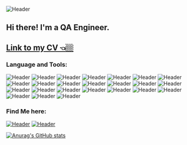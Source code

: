 ![Header](https://github.com/ZrelovAA/zrelovaa/blob/main/assets/header.png)
## Hi there! I'm a QA Engineer.

[Link to my CV 👈🏼](https://drive.google.com/file/d/1itIH_sQLjm90Bq_oyN3o_doXpdGu3-Ti/view?usp=sharing)
--

### Language and Tools:

![Header](https://img.shields.io/badge/Postman-ffffff?style=for-the-badge&logo=postman&logoColor=f76935)
![Header](https://img.shields.io/badge/Python-ffffff?style=for-the-badge&logo=python&logoColor=f7c538)
![Header](https://img.shields.io/badge/PyCharm-ffffff?style=for-the-badge&logo=pycharm&logoColor=000000)
![Header](https://img.shields.io/badge/Pytest-ffffff?style=for-the-badge&logo=pytest&logoColor=c7d302)
![Header](https://img.shields.io/badge/Git-ffffff?style=for-the-badge&logo=git&logoColor=f05030)
![Header](https://img.shields.io/badge/PostgreSQL-ffffff?style=for-the-badge&logo=postgresql&logoColor=31648c)
![Header](https://img.shields.io/badge/DevTools-ffffff?style=for-the-badge&logo=googlechrome&logoColor=2674f2)
![Header](https://img.shields.io/badge/Swagger-ffffff?style=for-the-badge&logo=swagger&logoColor=6a9500)
![Header](https://img.shields.io/badge/Jira-ffffff?style=for-the-badge&logo=Jira&logoColor=2674f2)
![Header](https://img.shields.io/badge/Jenkins-ffffff?style=for-the-badge&logo=jenkins&logoColor=000000)
![Header](https://img.shields.io/badge/GitLab-ffffff?style=for-the-badge&logo=gitlab&logoColor=fc6d26)
![Header](https://img.shields.io/badge/VirtualBox-ffffff?style=for-the-badge&logo=virtualbox&logoColor=173761)
![Header](https://img.shields.io/badge/VisualStudioCode-ffffff?style=for-the-badge&logo=visualstudiocode&logoColor=1b84ca)
![Header](https://img.shields.io/badge/RabbitMQ-ffffff?style=for-the-badge&logo=rabbitmq&logoColor=f76935)
![Header](https://img.shields.io/badge/Docker-ffffff?style=for-the-badge&logo=docker&logoColor=2674f2)
![Header](https://img.shields.io/badge/Grafana-ffffff?style=for-the-badge&logo=grafana&logoColor=f68b1c)
![Header](https://img.shields.io/badge/Linux-ffffff?style=for-the-badge&logo=linux&logoColor=000000)
![Header](https://img.shields.io/badge/Graylog-ffffff?style=for-the-badge&logo=graylog&logoColor=c4222f)
![Header](https://img.shields.io/badge/Kibana-ffffff?style=for-the-badge&logo=kibana&logoColor=e9478b)
![Header](https://img.shields.io/badge/Confluence-ffffff?style=for-the-badge&logo=confluence&logoColor=0a5ed8)
![Header](https://img.shields.io/badge/MONGODB-ffffff?style=for-the-badge&logo=mongodb&logoColor=07ab4f)
![Header](https://img.shields.io/badge/DBeaver-ffffff?style=for-the-badge&logo=dbeaver&logoColor=7ede2b)
![Header](https://img.shields.io/badge/Test_IT-ffffff?style=for-the-badge&logo=testit&logoColor=4aa73c)
![Header](https://img.shields.io/badge/Fiddler-ffffff?style=for-the-badge&logo=fiddler&logoColor=8cc4d7)




### Find Me here:

[![Header](https://img.shields.io/badge/Telegram-ffffff?style=for-the-badge&logo=telegram&logoColor=31a5db)](https://t.me/bfv3Aqa)
[![Header](https://img.shields.io/badge/Linkedin-ffffff?style=for-the-badge&logo=linkedin&logoColor=0073b1)](https://www.linkedin.com/in/bfv3aqa/)

[![Anurag's GitHub stats](https://github-readme-stats.vercel.app/api?username=bfv3Aqa&show_icons=true&theme=swift)](https://github.com/anuraghazra/github-readme-stats)